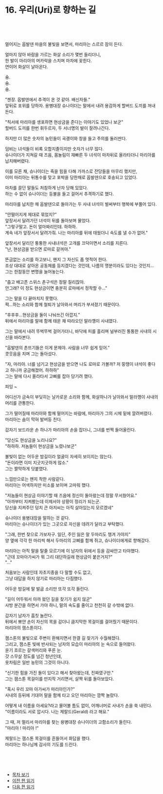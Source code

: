 # 16. 우리(Uri)로 향하는 길 <br>
<br><br><br>

멀어지는 옵발덴 마을의 불빛을 보면서, 마리아는 스르르 잠이 든다.<br>

얼마지 않아 바람을 가르는 화살 소리가 몇번 들리더니, <br>
한 발이 마리아의 머카락을 스치며 마차에 꽂힌다. <br>
연이어 화살이 날아온다.<br>

슝.<br>
슝.<br>
슝.<br>

"젠장. 옵발덴에서 추격이 온 것 같아. 배신자들." <br>
앞뒤로 포위를 당하자. 용병대장 슈나이더는 말에서 내려 용감하게 할버드 도끼를 꺼내든다.<br>

"칙서에 마리아를 생포하면 현상금을 준다는 이야기도 있었나 보군" <br>
할버드 도끼를 한번 휘두르자, 두 서너명의 발이 잘려나간다. <br>

하지만 더 많은 숫자의 농민들이 곡괭이와 창을 들고 주의를 둘러싼다. <br>

덤비는 녀석들이 비록 오합지졸이지만 숫자가 너무 많다. <br>
슈나이더가 지쳐갈 때 즈음, 몸놀림이 재빠른 두 녀석이 마차뒤로 올라타더니 마리아를 납치해버렸다. <br>

이를 모른 채, 슈나이더는 죽을 힘을 다해 가까스로 잔당들을 마무리 했지만, <br>
이미 마리아는 뒤통수를 맞고 포박을 당한채로 옵발덴으로 호송되고 있었다. <br>

마차를 끌던 말들도 처참하게 난자 당해 있었다. <br>
하는 수 없이 슈나이더는 등불을 들고 걸어서 추격하기로 했다. <br>

마리아를 납치한 채 옵발덴으로 돌아가는 두 사내 녀석이 벌써부터 행복에 부풀어 있다. <br>

"안떨어지게 제대로 묶었지?"<br>
앞장서서 달려가던 녀석이 뒤를 돌아보며 물었다. <br>
"그렇구말고. 돈이 얼마짜리인데. 하하하. <br>
계속 네가 앞장서서 달려가줘. 나는 마리아를 뒤에 태웠더니 속도를 낼 수가 없어." <br>

앞장서서 달리던 퉁퉁한 사내녀석은 고개를 끄덕이면서 소리를 지른다.<br>
"난, 현상금을 받으면 로마로 갈꺼야." <br>

뜬금없는 소리를 하고보니, 왠지 그 자신도 좀 멋적어 한다. <br>
조상 대대로 살아온 공동체를 등지겠다는 것인데, 나름의 명분이라도 있다는 것인지... <br>
그는 한참동안 변명을 늘어놓는다. <br>

"춥고 배고픈 스위스 촌구석은 정말 질리잖아. <br>
안그래? 이 정도 현상금이면 충분히 로마에서 정착할 수..." <br>

그는 말을 다 끝마치지 못했다. <br>
퍽...하는 소리와 함께 철퇴가 날아와서 머리가 부셔졌기 때문이다. <br>

"후후후...현상금을 둘이 나눠쓰긴 아깝지."<br>
뒤에서 마리아를 말에 함께 태운 채 따라오던 말라깽이 사내였다. <br>

그는 말에서 내려 뚜벅뚜벅 걸어가더니, 바닥에 피를 흘리며 널부러진 퉁퉁한 사내의 시신을 바라본다. <br>

"옵발덴의 촌뜨기들은 이게 문제야. 사람을 너무 쉽게 믿어." <br>
콧웃음을 치며 그는 돌아섰다. <br>

"자, 마리아. 너를 넘기고 현상금을 받으면 나도 로마로 가볼까? 저 뚱땡이 녀석이 좋다고 하니까 궁금해졌어. 하하하" <br>
그는 말에 다시 올라타서 고삐를 잡아 당기려 했다. <br>

피잉 ~ <br>

어디선가 금속이 부딪히는 날카로운 소리와 함께, 화살하나가 날아와서 말라깽이 사내의 머리를 관통한다. <br>

그가 떨어질때 마리아와 함께 떨어지는 바람에, 마리아가 그의 시체 밑에 깔려버렸다. <br>
마리아는 숨이 막혀 발버둥 친다.<br>

갑자기 보드라운 손 하나가 마리아의 손을 잡더니, 그녀를 번쩍 들어올린다. <br>

"당신도 현상금을 노리나요?"<br>
"하하하. 저놈들이 현상금을 노렸나보군"<br>

불빛이 없는 어두운 밤길이라 얼굴이 자세히 보이지는 않는다. <br>
"돈이라면 이미 지긋지긋하게 많소." <br>
그는 짤막하게 덧붙였다. <br>

느낌만으로는 왠지 착한 사람같다. <br>
마리아는 어색하지만 미소를 보이며 고마워 했다. <br>

"저놈들이 현상금 이야기할 때 즈음에 정신이 돌아왔는데 정말 무서웠어요." <br>
"아까부터 지켜봤는데 이제서야 상황이 정리가 되는군. <br>
당신을 지켜주던 덩치 큰 아저씨는 아직 살아있는지 모르겠네" <br>

슈나이더 용병대장을 말하는 것 같다. <br>
마리아는 슈나이더가 있는 그곳으로 자신을 데려가 달라고 부탁했다. <br>

"그래, 한번 찾으로 가보자구. 일단, 주인 잃은 말 두마리도 챙겨 가야지" <br>
양 옆에 각각 한 마리씩 해서 두마리의 고삐를 함께 쥐고, 슈나이더에게로 향해갔다. <br>

마리아는 아직 말을 탈줄 모르기에 이 남자의 뒤에서 등을 감싸안고 타야했다. <br>
"근데 꼬마아가씨가 뭐 그리 대단하길래 현상금이 붙은거지?" <br>
"..." <br>

처음보는 사람인데 자초지종을 다 말할 수도 없고, <br>
그냥 대답을 하지 않기로 마리아는 다짐했다. <br>

어두운 밤길에 말 발굽 소리만 또각 또각 들린다. <br>

"길이 어두워서 아까 왔던 길을 찾기가 쉽지 않군" <br>
사방 분간을 하면서 가야 하니, 말의 속도를 줄이고 천천히 갈 수밖에 없다. <br>

갑자기 남자가 흠칫 놀란다. <br>
뒤에서 뽀얀 손이 자신의 목을 감더니 큼지막한 목걸이를 걸어줬기 때문이다.<br>
마리아의 잼스톤이다. <br>

잼스톤의 불빛으로 주변이 환해지면서 한결 길 찾기가 수월해졌다. <br>
그리고, 잼스톤 빛에 반사되는 남자의 모습이 마리아의 눈 속으로 들어왔다. <br>
윤기 흐르는 갈색머리와 푸른 눈. <br>
갓 스무살 정도를 넘긴 청년인데, <br>
옷차림은 일반 농민의 그것이 아니다. <br>

"신기한 힘을 가진 돌이 있다고 해서 찾아왔는데, 진짜였구만." <br>
그는 잼스톤 목걸이를 만지작 거리면서, 살짝 뒤를 돌아보았다. <br>

"혹시 우리 꼬마 아가씨가 마리아인가?" <br>
사내의 등뒤에 기대어 말을 함께 타고 오던 마리아는 깜짝 놀랐다. <br>

어떻게 내 이름을 아세요?라고 물어볼 틈도 없이, 어깨너머로 사내가 손을 쑥 내민다. <br>
"이름이라도 서로 압시다. 나는 제랄드(Gerald) 라고 해요." <br>

그 때, 저 멀리서 마리아를 찾는 용병대장 슈나이더의 고함소리가 들린다. <br>
"마리아 ! 마리아 !" <br>

제랄드는 잼스톤 목걸이를 흔들어서 화답을 했다. <br>
마리아는 하나님께 감사의 기도를 드린다. <br>


<br><br><br>
* [목차 보기](content_kr.md) <br>
* [이전 편 읽기](/01_gemston/KR/2-01_(KR)the_rise_of_switzerland_2.md)
* [다음 편 읽기](/01_gemston/KR/2-02_(KR)Maria_Pilgrimage_2.md)
